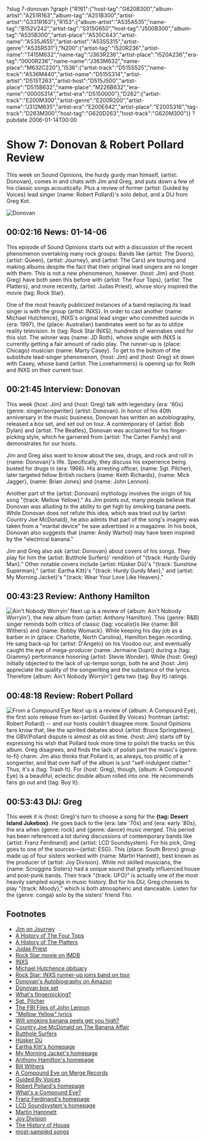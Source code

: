 ?slug 7-donovan
?graph {"R161":{"host-tag":"G620B300","album-artist":"A251R163","album-tag":"A251B300","artist-artist":"G331R163"},"R153":{"album-artist":"A535A535","name-tag":"B152V242","artist-tag":"S315G650","host-tag":"J500B300","album-tag":"A535B300","artist-place":"A535C643","artist-name":"A535J655","artist-artist":"A535S315","artist-genre":"A535R531"},"N200":{"artist-tag":"I520R236","artist-name":"T415M632","name-tag":"J363R236","artist-place":"I520A236","era-tag":"0000R236","name-name":"J363M632","name-place":"M632C220"},"I536":{"artist-track":"D515S525","name-track":"A536M440","artist-name":"D515S314","artist-artist":"D515T263","artist-host":"D515J500","artist-place":"D515B632","name-place":"M226B632","era-name":"0000S314","artist-era":"D5150000"},"D262":{"artist-track":"E200M300","artist-genre":"E200R200","artist-name":"J312M635","artist-era":"E200E642","artist-place":"E200S316","tag-track":"D263M300","host-tag":"G620D263","host-track":"G620M300"}}
?pubdate 2006-01-14T00:00

# Show 7: Donovan & Robert Pollard Review
This week on Sound Opinions, the hurdy gurdy man himself, {artist: Donovan}, comes in and chats with Jim and Greg, and puts down a few of his classic songs acoustically. Plus a review of former {artist: Guided by Voices} lead singer {name: Robert Pollard}'s solo debut, and a DIJ from Greg Kot.

![Donovan](http://static.soundopinions.org/images/2006/donovan.jpg)

## 00:02:16 News: 01-14-06
This episode of Sound Opinions starts out with a discussion of the recent phenomenon overtaking many rock groups: Bands like {artist: The Doors}, {artist: Queen}, {artist: Journey}, and {artist: The Cars} are touring and making albums despite the fact that their original lead singers are no longer with them. This is not a new phenomenon, however. {host: Jim} and {host: Greg} have both seen this before with {artist: The Four Tops}, {artist: The Platters}, and more recently, {artist: Judas Priest}, whose story inspired the movie {tag: Rock Star}. 

One of the most heavily publicized instances of a band replacing its lead singer is with the group {artist: INXS}. In order to cast another {name: Michael Hutchence}, INXS's original lead singer who committed suicide in {era: 1997}, the {place: Australian} bandmates went so far as to utilize reality television. In {tag: Rock Star INXS}, hundreds of wannabes vied for this slot. The winner was {name: JD Roth}, whose single with INXS is currently getting a fair amount of radio play. The runner-up is {place: Chicago} musician {name: Marty Casey}. To get to the bottom of the substitute lead-singer phenomenon, {host: Jim} and {host: Greg} sit down with Casey, whose band {artist: The Lovehammers} is opening up for Roth and INXS on their current tour.

## 00:21:45 Interview: Donovan
This week {host: Jim} and {host: Greg} talk with legendary {era: '60s} {genre: singer/songwriter} {artist: Donovan}. In honor of his 40th anniversary in the music business, Donovan has written an autobiography, released a box set, and set out on tour. A contemporary of {artist: Bob Dylan} and {artist: The Beatles}, Donovan was acclaimed for his finger-picking style, which he garnered from {artist: The Carter Family} and demonstrates for our hosts.

Jim and Greg also want to know about the sex, drugs, and rock and roll in {name: Donovan}'s life. Specifically, they discuss his experience being busted for drugs in {era: 1966}. His arresting officer, {name: Sgt. Pilcher}, later targeted fellow British rockers {name: Keith Richards}, {name: Mick Jagger}, {name: Brian Jones} and {name: John Lennon}.

Another part of the {artist: Donovan} mythology involves the origin of his song "{track: Mellow Yellow}." As Jim points out, many people believe that Donovan was alluding to the ability to get high by smoking banana peels. While Donovan does not refute this idea, which was tried out by {artist: Country Joe McDonald}, he also admits that part of the song's imagery was taken from a "marital device" he saw advertised in a magazine. In his book, Donovan also suggests that {name: Andy Warhol} may have been inspired by the "electrical banana."

Jim and Greg also ask {artist: Donovan} about covers of his songs. They play for him the {artist: Butthole Surfers}' rendition of "{track: Hurdy Gurdy Man}." Other notable covers include {artist: Hüsker Dü}'s "{track: Sunshine Superman}," {artist: Eartha Kitt}'s "{track: Hurdy Gurdy Man}," and {artist: My Morning Jacket}'s "{track: Wear Your Love Like Heaven}."

## 00:43:23 Review: Anthony Hamilton
![Ain't Nobody Worryin'](http://is1.mzstatic.com/image/thumb/Music/v4/5e/dd/4c/5edd4c3c-8cfe-afb4-4ded-7238889942e0/source/600x600bb.jpg "2089624/252788957")
Next up is a review of {album: Ain't Nobody Worryin'}, the new album from {artist: Anthony Hamilton}. This {genre: R&B} singer reminds both critics of classic {tag: vocalist}s like {name: Bill Withers} and {name: Bobby Womack}. While keeping his day job as a barber in in {place: Charlotte, North Carolina}, Hamilton began recording. He sang back-up for {artist: D'Angelo} on his Voodoo our, and eventually caught the eye of mega-producer {name: Jermaine Dupri} during a {tag: Grammy} performance honoring {artist: Stevie Wonder}. While {host: Greg} initially objected to the lack of up-tempo songs, both he and {host: Jim} appreciate the quality of the songwriting and the substance of the lyrics. Therefore {album: Ain't Nobody Worryin'} gets two {tag: Buy It} ratings.

## 00:48:18 Review: Robert Pollard
![From a Compound Eye](http://is4.mzstatic.com/image/thumb/Music/v4/d8/5b/00/d85b0046-46f2-0f59-2818-b4044fd28a16/source/600x600bb.jpg "25380664/120793809")
Next up is a review of {album: A Compound Eye}, the first solo release from ex-{artist: Guided By Voices} frontman {artist: Robert Pollard} -- and our hosts couldn't disagree more. Sound Opinions fans know that, like the spirited debates about {artist: Bruce Springsteen}, the GBV/Pollard dispute is almost as old as time. {host: Jim} starts off by expressing his wish that Pollard took more time to polish the tracks on this album. Greg disagrees, and finds the lack of polish part the music's {genre: lo-fi} charm. Jim also thinks that Pollard is, as always, too prolific of a songwriter, and that over half of the album is just "self-indulgent clatter." Thus, it's a {tag: Trash It}. For {host: Greg}, though, {album: A Compound Eye} is a beautiful, eclectic double album rolled into one. He recommends fans go out and {tag: Buy It}.

## 00:53:43 DIJ: Greg
This week it is {host: Greg}'s turn to choose a song for the **{tag: Desert Island Jukebox}**. He goes back to the {era: late '70s} and {era: early '80s}, the era when {genre: rock} and {genre: dance} music merged. This period has been referenced a lot during discussions of contemporary bands like {artist: Franz Ferdinand} and {artist: LCD Soundsystem}. For his pick, Greg goes to one of the sources—{artist: ESG}. This {place: South Bronx} group made up of four sisters worked with {name: Martin Hannett}, best known as the producer of {artist: Joy Division}. While not skilled musicians, the {name: Scroggins Sisters} had a unique sound that greatly influenced house and post-punk bands. Their track "{track: UFO}" is actually one of the most heavily sampled songs in music history. But for his DIJ, Greg chooses to play "{track: Moody}," which is both atmospheric and danceable. Listen for the {genre: conga} solo by the sisters' friend Tito.

## Footnotes
- [Jim on Journey](http://www.jimdero.com/News2001/NewsJuly20Journey.htm)
- [A History of The Four Tops](http://www.history-of-rock.com/four_tops.htm)
- [A History of The Platters](http://www.celebritydirect.biz/platters/news.htm)
- [Judas Priest](http://www.allmusic.com/cg/amg.dll?p=amg&token=ADFEAEE47C19DC4FA87520D69D3D4DC7FA7FFB07D063FD831F29461BDFBA3C54DD5F26B904A595CCAEFB71AB7BAFFF28E85805D3CFE454FFCC0640&sql=11:4tkcu3y5anok)
- [Rock Star movie on IMDB](http://www.imdb.com/title/tt0202470/)
- [INXS](http://www.allmusic.com/cg/amg.dll?p=amg&token=ADFEAEE47C19DC4FA87520D69D3D4DC7FA7FFB07D063FD831F29461BDFBA3C54DD5F26B904A595CCAEFB71AB7BAFFF28E85B05D7C3E454F5CC0640&sql=11:58q6g4jttv3z)
- [Michael Hutchence obituary](http://news.bbc.co.uk/1/hi/world/far_east/33782.stm)
- [Rock Star: INXS runner-up joins band on tour](http://msnbc.msn.com/id/9686810/from/RL.5/)
- [Donovan's Autobiography on Amazon](http://www.amazon.com/gp/product/0312352522/sr=1-1/qid=1137190520/ref=pd_bbs_1/002-9278548-2607266?%5Fencoding=UTF8)
- [Donovan box set](http://www.amazon.com/gp/product/B000AMWJ20/sr=1-1/qid=1137190482/ref=pd_bbs_1/002-9278548-2607266?%5Fencoding=UTF8)
- [What's fingerpicking?](http://www.fingerpicking-guitarist.com/)
- [Sgt. Pilcher](http://politics.guardian.co.uk/foi/story/0,9061,1540150,00.html)
- [The FBI Files of John Lennon](http://www.democracynow.org/article.pl?sid=03/04/07/0232237)
- ["Mellow Yellow" lyrics](http://www.seeklyrics.com/lyrics/Donovan/Mellow-Yellow.html)
- [Will smoking banana peels get you high?](http://www.straightdope.com/columns/020426.html)
- [Country Joe McDonald on The Banana Affair](http://www.countryjoe.com/banana.htm)
- [Butthole Surfers](http://www.allmusic.com/artist/butthole-surfers-mn0000633181/biography)
- [Hüsker Dü](http://www.allmusic.com/cg/amg.dll?p=amg&token=ADFEAEE47C19DC4FA87520D69D3D4DC7FA7FFB07D063FD831F29461BDFBA3C54DD5F26B904A595CCAEFB76AB7BAFFF28E85C05D0C2E457F9CC0640&sql=11:47d1vwmva9uk)
- [Eartha Kitt's homepage](http://www.earthakitt.com/)
- [My Morning Jacket's homepage](http://www.mymorningjacket.com/)
- [Anthony Hamilton's homepage](http://www.anthonyhamilton.com/)
- [Bill Withers](http://www.allmusic.com/cg/amg.dll?p=amg&token=ADFEAEE47C19DC4FA87520D69D3D4DC7FA7FFB07D063FD831F29461BDFBA3C54DD5F26B904A595CCAEFB76AB7BAFFF28E85B05D6C9E452F9CC0640&sql=11:vx3ibkr96akb)
- [A Compound Eye on Merge Records](http://www.mergerecords.com/catalog.php?item_id=378&method=item)
- [Guided By Voices](http://www.allmusic.com/cg/amg.dll?p=amg&token=ADFEAEE47C19DC4FA87520D69D3D4DC7FA7FFB07D063FD831F29461BDFBA3C54DD5F26B904A595CCAEFB76AB7BAFFF28E85805D2C2E452FBCC0640&sql=11:6f967uu0h0jg)
- [Robert Pollard's homepage](http://robertpollard.net/)
- [What's a Compound Eye?](http://en.wikipedia.org/wiki/Compound_eye)
- [Franz Ferdinand's homepage](http://www.franzferdinand.co.uk/)
- [LCD Soundsystem's homepage](http://www.lcdsoundsystem.com/)
- [Martin Hannnett](http://www.allmusic.com/cg/amg.dll?P=amg&sql=martin+hannett&x=0&y=0&opt1=1&sourceid=mozilla-search)
- [Joy Division](http://www.allmusic.com/cg/amg.dll?p=amg&sql=b3gq8g4fttvoz)
- [The History of House](http://music.hyperreal.org/library/history_of_house.html)
- [most-sampled songs](http://www.the-breaks.com/perl/stats.pl)
